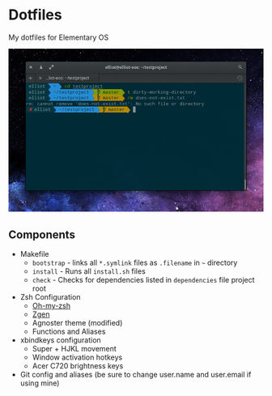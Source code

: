 # Dotfiles

My dotfiles for Elementary OS

![Image](preview.png)

## Components

- Makefile
  - `bootstrap` - links all `*.symlink` files as `.filename` in `~` directory
  - `install` - Runs all `install.sh` files
  - `check` - Checks for dependencies listed in `dependencies` file project root
- Zsh Configuration
  - [Oh-my-zsh](https://github.com/robbyrussell/oh-my-zsh)
  - [Zgen](https://github.com/tarjoilija/zgen)
  - Agnoster theme (modified)
  - Functions and Aliases
- xbindkeys configuration
	- Super	+ HJKL movement
  - Window activation hotkeys
  - Acer C720 brightness keys
- Git config and aliases (be sure to change user.name and user.email if using mine)
